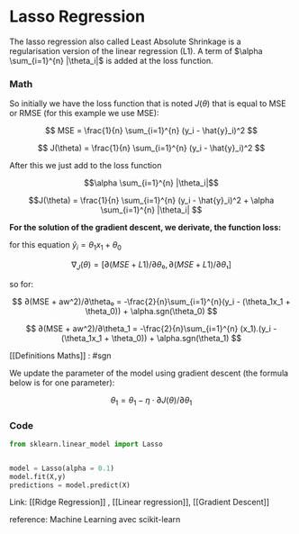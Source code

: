 
# Lasso Regression

The lasso regression also called Least Absolute Shrinkage is a regularisation version of the linear regression (L1). A term of $\alpha \sum_{i=1}^{n} |\theta_i|$ is added at the loss function.


### Math

So initially we have the loss function that is noted $J(\theta)$ that is equal to MSE or RMSE (for this example we use MSE):

$$
MSE = \frac{1}{n} \sum_{i=1}^{n} (y_i - \hat{y}_i)^2
$$

$$
J(\theta) = \frac{1}{n} \sum_{i=1}^{n} (y_i - \hat{y}_i)^2
$$

After this we just add to the loss function

$$\alpha \sum_{i=1}^{n} |\theta_i|$$ 


$$J(\theta) = \frac{1}{n} \sum_{i=1}^{n} (y_i - \hat{y}_i)^2 + \alpha \sum_{i=1}^{n} |\theta_i| $$

**For the solution of the gradient descent, we derivate, the function loss:**

for this equation $\hat{y}_i =\theta_1x_1 +\theta_0$

$$
∇_J(\theta) = [∂(MSE + L1)/∂\theta₀, ∂(MSE+ L1)/∂\theta₁]
$$

so for:

$$
∂(MSE + aw^2)/∂\theta₀ = -\frac{2}{n}\sum_{i=1}^{n}(y_i - (\theta_1x_1 + \theta_0)) + \alpha.sgn(\theta_0)
$$

$$
∂(MSE + aw^2)/∂\theta_1 = -\frac{2}{n}\sum_{i=1}^{n} (x_1).(y_i - (\theta_1x_1 + \theta_0)) + \alpha.sgn(\theta_1)
$$



[[Definitions Maths]] : #sgn

We update the parameter of the model using gradient descent (the formula below is for one parameter):

$$θ_1​=θ_1​−η⋅​∂J(θ)​/∂θ_1$$



### Code


```Python 
from sklearn.linear_model import Lasso


model = Lasso(alpha = 0.1)
model.fit(X,y)
predictions = model.predict(X)
```




Link: [[Ridge Regression]] , [[Linear regression]], [[Gradient Descent]]



reference: Machine Learning avec scikit-learn
